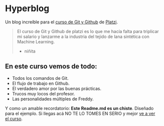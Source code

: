# Hyperblog 
Un blog increíble para el [curso de Git y Github](https://platzi.com/cursos/git-github/) de [Platzi](https://platzi.com/home).
> El curso de Git y Github de platzi es lo que me hacía falta para triplicar mi salario y lanzarme a la industria del tejido de lana sintética con Machine Learning.
>- niñita

## En este curso vemos de todo:
* Todos los comandos de Git.
* El flujo de trabajo en Github.
* El verdadero amor por las buenas prácticas.
* Trucos muy locos del profesor.
* Las personalidades múltiples de Freddy.

Y como un amable recordatorio: **Este Readme.md es un chiste**. Diseñado para el ejemplo. Si llegas acá NO TE LO TOMES EN SERIO y mejor [ve a ver el curso](https://platzi.com/clases/1557-git-github/19977-readmemd-es-una-excelente-practica/).